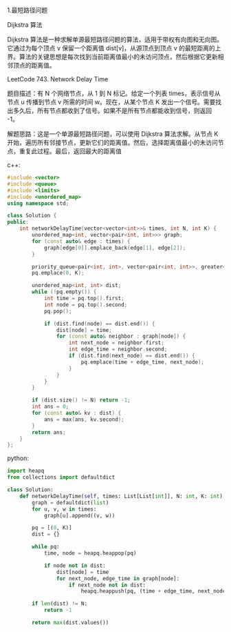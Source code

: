 1.最短路径问题

Dijkstra 算法

Dijkstra 算法是一种求解单源最短路径问题的算法，适用于带权有向图和无向图。它通过为每个顶点 v 保留一个距离值 dist[v]，从源顶点到顶点 v 的最短距离的上界。算法的关键思想是每次找到当前距离值最小的未访问顶点，然后根据它更新相邻顶点的距离值。

LeetCode 743. Network Delay Time

题目描述：有 N 个网络节点，从 1 到 N 标记。给定一个列表 times，表示信号从节点 u 传播到节点 v 所需的时间 w。现在，从某个节点 K 发出一个信号。需要找出多久后，所有节点都收到了信号。如果不是所有节点都能收到信号，则返回 -1。

解题思路：这是一个单源最短路径问题，可以使用 Dijkstra 算法求解。从节点 K 开始，遍历所有邻接节点，更新它们的距离值。然后，选择距离值最小的未访问节点，重复此过程。最后，返回最大的距离值

c++:
```c++
#include <vector>
#include <queue>
#include <limits>
#include <unordered_map>
using namespace std;

class Solution {
public:
    int networkDelayTime(vector<vector<int>>& times, int N, int K) {
        unordered_map<int, vector<pair<int, int>>> graph;
        for (const auto& edge : times) {
            graph[edge[0]].emplace_back(edge[1], edge[2]);
        }

        priority_queue<pair<int, int>, vector<pair<int, int>>, greater<pair<int, int>>> pq;
        pq.emplace(0, K);

        unordered_map<int, int> dist;
        while (!pq.empty()) {
            int time = pq.top().first;
            int node = pq.top().second;
            pq.pop();

            if (dist.find(node) == dist.end()) {
                dist[node] = time;
                for (const auto& neighbor : graph[node]) {
                    int next_node = neighbor.first;
                    int edge_time = neighbor.second;
                    if (dist.find(next_node) == dist.end()) {
                        pq.emplace(time + edge_time, next_node);
                    }
                }
            }
        }

        if (dist.size() != N) return -1;
        int ans = 0;
        for (const auto& kv : dist) {
            ans = max(ans, kv.second);
        }
        return ans;
    }
};
```
python:
```python
import heapq
from collections import defaultdict

class Solution:
    def networkDelayTime(self, times: List[List[int]], N: int, K: int) -> int:
        graph = defaultdict(list)
        for u, v, w in times:
            graph[u].append((v, w))

        pq = [(0, K)]
        dist = {}

        while pq:
            time, node = heapq.heappop(pq)

            if node not in dist:
                dist[node] = time
                for next_node, edge_time in graph[node]:
                    if next_node not in dist:
                        heapq.heappush(pq, (time + edge_time, next_node))

        if len(dist) != N:
            return -1

        return max(dist.values())
```

